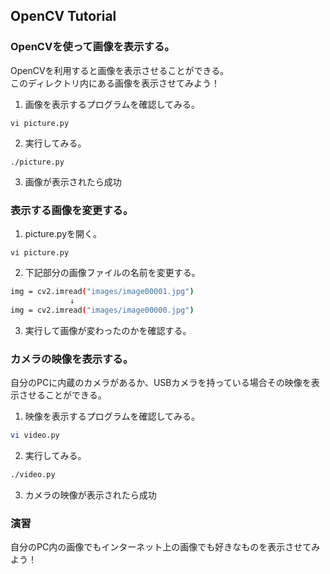 ## OpenCV Tutorial
  
### OpenCVを使って画像を表示する。  

OpenCVを利用すると画像を表示させることができる。  
このディレクトリ内にある画像を表示させてみよう！  
  
1. 画像を表示するプログラムを確認してみる。  
```
vi picture.py
```
  
2. 実行してみる。
```
./picture.py
```
  
3. 画像が表示されたら成功  
  
### 表示する画像を変更する。  
  
1. picture.pyを開く。  
```
vi picture.py
```
  
2. 下記部分の画像ファイルの名前を変更する。  
```sh
img = cv2.imread("images/image00001.jpg")  
　　　　　　　　↓  
img = cv2.imread("images/image00000.jpg")  
```

3. 実行して画像が変わったのかを確認する。  
  
### カメラの映像を表示する。  

自分のPCに内蔵のカメラがあるか、USBカメラを持っている場合その映像を表示させることができる。  
  
1. 映像を表示するプログラムを確認してみる。
```sh
vi video.py
```
  
2. 実行してみる。
```sh
./video.py
```
  
3. カメラの映像が表示されたら成功
  
### 演習
  
自分のPC内の画像でもインターネット上の画像でも好きなものを表示させてみよう！  
  
